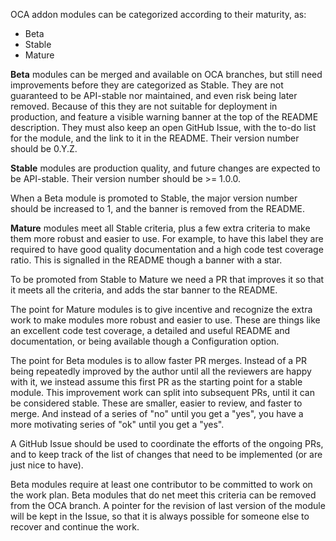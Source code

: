

OCA addon modules can be categorized according to their maturity, as:

  * Beta
  * Stable
  * Mature

**Beta** modules can be merged and available on OCA branches,
but still need improvements before they are categorized as Stable.
They are not guaranteed to be API-stable nor maintained, 
and even risk being later removed. 
Because of this they are not suitable for deployment in production,
and feature a visible warning banner at the top of the README description.
They must also keep an open GitHub Issue, with the to-do list for the module,
and the link to it in the README.
Their version number should be 0.Y.Z.

**Stable** modules are production quality, 
and future changes are expected to be API-stable.
Their version number should be >= 1.0.0.

When a Beta module is promoted to Stable, the major version number should
be increased to 1, and the banner is removed from the README.

**Mature** modules meet all Stable criteria,
plus a few extra criteria to make them more robust and easier to use.
For example, to have this label they are required to have 
good quality documentation and a high code test coverage ratio.
This is signalled in the README though a banner with a star.

To be promoted from Stable to Mature we need a PR that improves it
so that it meets all the criteria, and adds the star banner to the README.


The point for Mature modules is to give incentive and recognize the extra
work to make modules more robust and easier to use.
These are things like an excellent code test coverage,
a detailed and useful README and documentation,
or being available though a Configuration option.

The point for Beta modules is to allow faster PR merges.
Instead of a PR being repeatedly improved by the author until all the
reviewers are happy with it, we instead assume this first PR as the
starting point for a stable module. This improvement work can split
into subsequent PRs, until it can be considered stable.
These are smaller, easier to review, and faster to merge.
And instead of a series of "no" until you get a "yes", 
you have a more motivating series of "ok" until you get a "yes".

A GitHub Issue should be used to coordinate the efforts of the 
ongoing PRs, and to keep track of the list of changes that need
to be implemented (or are just nice to have).

Beta modules require at least one contributor to be committed to
work on the work plan. Beta modules that do net meet this criteria 
can be removed from the OCA branch. A pointer for the revision of
last version of the module will be kept in the Issue, 
so that it is always possible for someone else to recover and
continue the work.
